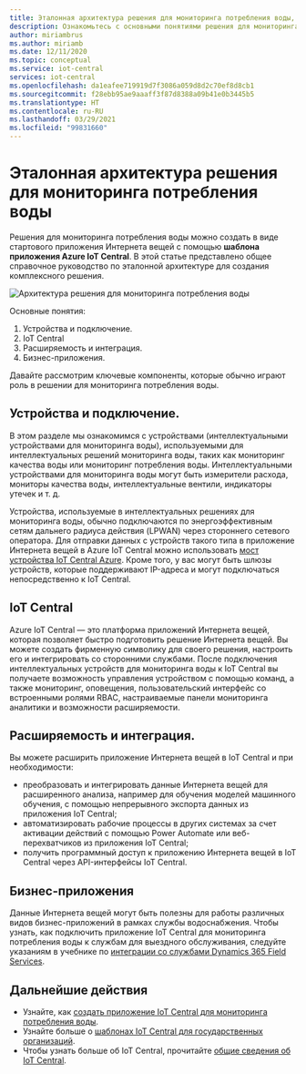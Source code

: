 ```yaml
---
title: Эталонная архитектура решения для мониторинга потребления воды, созданного с помощью Azure IoT Central | Документация Майкрософт
description: Ознакомьтесь с основными понятиями решения для мониторинга потребления воды, созданного с помощью Azure IoT Central.
author: miriambrus
ms.author: miriamb
ms.date: 12/11/2020
ms.topic: conceptual
ms.service: iot-central
services: iot-central
ms.openlocfilehash: da1eafee719919d7f3086a059d8d2c70ef8d8cb1
ms.sourcegitcommit: f28ebb95ae9aaaff3f87d8388a09b41e0b3445b5
ms.translationtype: HT
ms.contentlocale: ru-RU
ms.lasthandoff: 03/29/2021
ms.locfileid: "99831660"
---
```

# <a name="water-consumption-monitoring-reference-architecture"></a>Эталонная архитектура решения для мониторинга потребления воды 

Решения для мониторинга потребления воды можно создать в виде стартового приложения Интернета вещей с помощью **шаблона приложения Azure IoT Central**. В этой статье представлено общее справочное руководство по эталонной архитектуре для создания комплексного решения. 

![Архитектура решения для мониторинга потребления воды](./media/concepts-waterconsumptionmonitoring-architecture/concepts-waterconsumptionmonitoring-architecture1.png)

Основные понятия:

1. Устройства и подключение.  
1. IoT Central 
1. Расширяемость и интеграция.
1. Бизнес-приложения.

Давайте рассмотрим ключевые компоненты, которые обычно играют роль в решении для мониторинга потребления воды.

## <a name="devices-and-connectivity"></a>Устройства и подключение. 
В этом разделе мы ознакомимся с устройствами (интеллектуальными устройствами для мониторинга воды), используемыми для интеллектуальных решений мониторинга воды, таких как мониторинг качества воды или мониторинг потребления воды. Интеллектуальными устройствами для мониторинга воды могут быть измерители расхода, мониторы качества воды, интеллектуальные вентили, индикаторы утечек и т. д.

Устройства, используемые в интеллектуальных решениях для мониторинга воды, обычно подключаются по энергоэффективным сетям дальнего радиуса действия (LPWAN) через стороннего сетевого оператора. Для отправки данных с устройств такого типа в приложение Интернета вещей в Azure IoT Central можно использовать [мост устройства IoT Central Azure](../core/howto-build-iotc-device-bridge.md). Кроме того, у вас могут быть шлюзы устройств, которые поддерживают IP-адреса и могут подключаться непосредственно к IoT Central.

## <a name="iot-central"></a>IoT Central 
Azure IoT Central — это платформа приложений Интернета вещей, которая позволяет быстро подготовить решение Интернета вещей. Вы можете создать фирменную символику для своего решения, настроить его и интегрировать со сторонними службами.
После подключения интеллектуальных устройств для мониторинга воды к IoT Central вы получаете возможность управления устройством с помощью команд, а также мониторинг, оповещения, пользовательский интерфейс со встроенными ролями RBAC, настраиваемые панели мониторинга аналитики и возможности расширяемости. 


## <a name="extensibility-and-integrations"></a>Расширяемость и интеграция.
Вы можете расширить приложение Интернета вещей в IoT Central и при необходимости:
* преобразовать и интегрировать данные Интернета вещей для расширенного анализа, например для обучения моделей машинного обучения, с помощью непрерывного экспорта данных из приложения IoT Central;
* автоматизировать рабочие процессы в других системах за счет активации действий с помощью Power Automate или веб-перехватчиков из приложения IoT Central;
* получить программный доступ к приложению Интернета вещей в IoT Central через API-интерфейсы IoT Central.

## <a name="business-applications"></a>Бизнес-приложения 
Данные Интернета вещей могут быть полезны для работы различных видов бизнес-приложений в рамках службы водоснабжения. Чтобы узнать, как подключить приложение IoT Central для мониторинга потребления воды к службам для выездного обслуживания, следуйте указаниям в учебнике по [интеграции со службами Dynamics 365 Field Services](./how-to-configure-connected-field-services.md). 


## <a name="next-steps"></a>Дальнейшие действия
* Узнайте, как [создать приложение IoT Central для мониторинга потребления воды](./tutorial-water-consumption-monitoring.md).
* Узнайте больше о [шаблонах IoT Central для государственных организаций](./overview-iot-central-government.md).
* Чтобы узнать больше об IoT Central, прочитайте [общие сведения об IoT Central](../core/overview-iot-central.md).
